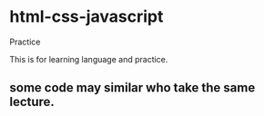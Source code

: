 # html-css-javascript
Practice

This is for learning language and practice.

## some code may similar who take the same lecture.
